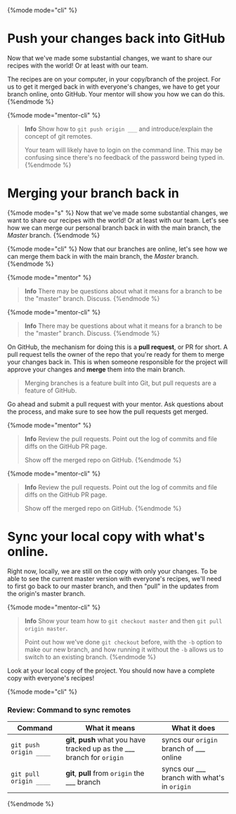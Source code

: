 {%mode mode="cli" %}
# Push your changes back into GitHub

Now that we've made some substantial changes, we want to share our recipes with the world! Or at least with our team.

The recipes are on your computer, in your copy/branch of the project.  For us to get it merged back in with everyone's changes, we have to get your branch online, onto GitHub.  Your mentor will show you how we can do this.
{%endmode %}

{%mode mode="mentor-cli" %}
> **Info** Show how to `git push origin ___` and introduce/explain the concept of git remotes.
>
> Your team will likely have to login on the command line.  This may be confusing since there's no feedback of the password being typed in.
{%endmode %}


# Merging your branch back in

{%mode mode="s" %}
Now that we've made some substantial changes, we want to share our recipes with the world! Or at least with our team. Let's see how we can merge our personal branch back in with the main branch, the *Master* branch.
{%endmode %}

{%mode mode="cli" %}
Now that our branches are online, let's see how we can merge them back in with the main branch, the *Master* branch.
{%endmode %}

{%mode mode="mentor" %}
> **Info** There may be questions about what it means for a branch to be the "master" branch.  Discuss.
{%endmode %}

{%mode mode="mentor-cli" %}
> **Info** There may be questions about what it means for a branch to be the "master" branch.  Discuss.
{%endmode %}

On GitHub, the mechanism for doing this is a **pull request**, or PR for short. A pull request tells the owner of the repo that you're ready for them to merge your changes back in. This is when someone responsible for the project will approve your changes and **merge** them into the main branch.

> Merging branches is a feature built into Git, but pull requests are a feature of GitHub.

Go ahead and submit a pull request with your mentor. Ask questions about the process, and make sure to see how the pull requests get merged.


{%mode mode="mentor" %}
> **Info** Review the pull requests.  Point out the log of commits and file diffs on the GitHub PR page.
>
> Show off the merged repo on GitHub.
{%endmode %}

{%mode mode="mentor-cli" %}
> **Info** Review the pull requests.  Point out the log of commits and file diffs on the GitHub PR page.
>
> Show off the merged repo on GitHub.
{%endmode %}

# Sync your local copy with what's online.

Right now, locally, we are still on the copy with only your changes.  To be able to see the current master version with everyone's recipes, we'll need to first go back to our master branch, and then "pull" in the updates from the origin's master branch.

{%mode mode="mentor-cli" %}
> **Info** Show your team how to `git checkout master` and then `git pull origin master`.
>
> Point out how we've done `git checkout` before, with the `-b` option to make our new branch, and how running it without the `-b` allows us to switch to an existing branch.
{%endmode %}

Look at your local copy of the project.  You should now have a complete copy with everyone's recipes!

{%mode mode="cli" %}

### Review: Command to sync remotes

| Command     | What it means | What it does |
| ----------- | ------------- | ------------ |
| `git push origin ____` | **git**, **push** what you have tracked up as the ___ branch for `origin` | syncs our `origin` branch of ___ online |
| `git pull origin ____` | **git**, **pull** from `origin` the ___ branch | syncs our ___ branch with what's in `origin` |

{%endmode %}
